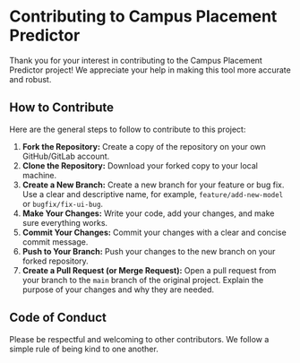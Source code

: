 # Contributing to Campus Placement Predictor

Thank you for your interest in contributing to the Campus Placement Predictor project! We appreciate your help in making this tool more accurate and robust.

## How to Contribute

Here are the general steps to follow to contribute to this project:

1.  **Fork the Repository:** Create a copy of the repository on your own GitHub/GitLab account.
2.  **Clone the Repository:** Download your forked copy to your local machine.
3.  **Create a New Branch:** Create a new branch for your feature or bug fix. Use a clear and descriptive name, for example, `feature/add-new-model` or `bugfix/fix-ui-bug`.
4.  **Make Your Changes:** Write your code, add your changes, and make sure everything works.
5.  **Commit Your Changes:** Commit your changes with a clear and concise commit message.
6.  **Push to Your Branch:** Push your changes to the new branch on your forked repository.
7.  **Create a Pull Request (or Merge Request):** Open a pull request from your branch to the `main` branch of the original project. Explain the purpose of your changes and why they are needed.

## Code of Conduct

Please be respectful and welcoming to other contributors. We follow a simple rule of being kind to one another.
